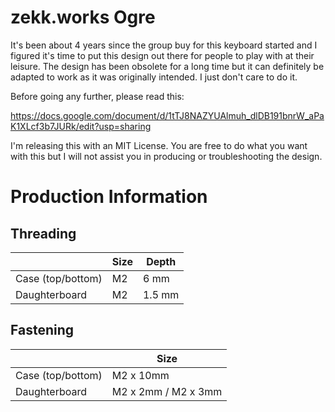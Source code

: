# zekk.works Ogre

It's been about 4 years since the group buy for this keyboard started and I figured it's time to put this design out there for people to play with at their leisure. The design has been obsolete for a long time but it can definitely be adapted to work as it was originally intended. I just don't care to do it.

Before going any further, please read this:

https://docs.google.com/document/d/1tTJ8NAZYUAlmuh_dlDB191bnrW_aPaK1XLcf3b7JURk/edit?usp=sharing

I'm releasing this with an MIT License. You are free to do what you want with this but I will not assist you in producing or troubleshooting the design.

# Production Information

## Threading

|                     | Size | Depth |
| ----------------- | ------------------- | ------------- |
| Case (top/bottom) | M2 | 6 mm |
| Daughterboard    | M2 | 1.5 mm |

## Fastening

|                     | Size |
| ----------------- | ------------------- |
| Case (top/bottom)                  | M2 x 10mm                              |
| Daughterboard                      | M2 x 2mm / M2 x 3mm                    |



